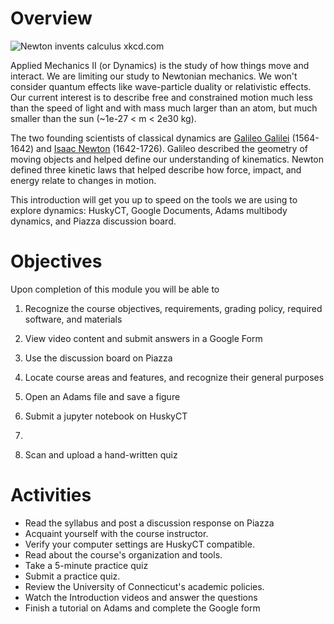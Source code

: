 # Overview

<img src="https://imgs.xkcd.com/comics/newton_and_leibniz.png" alt="Newton
invents calculus xkcd.com" title="Newton and Leibniz XKCD">

Applied Mechanics II (or Dynamics) is the study of how things move and interact.
We are limiting our study to Newtonian mechanics. We won't consider quantum
effects like wave-particle duality or relativistic effects. Our current interest
is to describe free and constrained motion much less than the speed of light and
with mass much larger than an atom, but much smaller than the sun (~1e-27 < m <
2e30 kg). 

The two founding scientists of classical dynamics are [Galileo
Galilei](https://en.wikipedia.org/wiki/Galileo_Galilei) (1564-1642) and [Isaac
Newton](https://en.wikipedia.org/wiki/Isaac_Newton) (1642-1726). Galileo
described the geometry of moving objects and helped define our understanding of
kinematics. Newton defined three kinetic laws that helped describe how force,
impact, and energy relate to changes in motion. 

This introduction will get you up to speed on the tools we are using to explore
dynamics: HuskyCT, Google Documents, Adams multibody dynamics, and Piazza
discussion board. 

# Objectives

Upon completion of this module you will be able to 

1. Recognize the course objectives, requirements, grading policy, required
software, and materials

1. View video content and submit answers in a Google Form

2. Use the discussion board on Piazza

3. Locate course areas and features, and recognize their general purposes

2. Open an Adams file and save a figure

3. Submit a jupyter notebook on HuskyCT
4. 
5. Scan and upload a hand-written quiz

# Activities

* Read the syllabus and post a discussion response on Piazza
* Acquaint yourself with the course instructor.
* Verify your computer settings are HuskyCT compatible.
* Read about the course's organization and tools.
* Take a 5-minute practice quiz
* Submit a practice quiz.
* Review the University of Connecticut's academic policies.
* Watch the Introduction videos and answer the questions
* Finish a tutorial on Adams and complete the Google form

